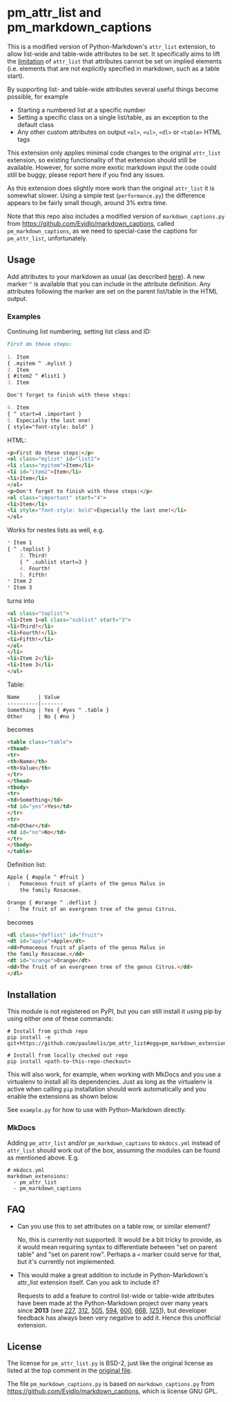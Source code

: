 # pm_attr_list and pm_markdown_captions

This is a modified version of Python-Markdown's
`attr_list` extension, to allow list-wide and table-wide attributes to
be set. It specifically aims to lift the [limitation](https://python-markdown.github.io/extensions/attr_list/#limitations)
of `attr_list` that attributes cannot be set on implied elements (i.e.
elements that are not explicitly specified in markdown, such as a table start).

By supporting list- and table-wide attributes several useful things become possible, for example

* Starting a numbered list at a specific number
* Setting a specific class on a single list/table, as an exception to the default class
* Any other custom attributes on output `<ol>`, `<ul>`, `<dl>` or `<table>` HTML tags

This extension only applies minimal code changes to the original `attr_list` extension,
so existing functionality of that extension should still be available.
However, for some more exotic markdown input the code could still be buggy, 
please report here if you find any issues.

As this extension does slightly more work than the original `attr_list` it
is somewhat slower. Using a simple test (`performance.py`) the difference appears
to be fairly small though, around 3% extra time.

Note that this repo also includes a modified version of `markdown_captions.py`
from https://github.com/Evidlo/markdown_captions, called `pm_markdown_captions`, 
as we need to special-case the captions for `pm_attr_list`, unfortunately.

## Usage

Add attributes to your markdown as usual (as described [here](https://python-markdown.github.io/extensions/attr_list)).
A new marker `^` is available that you can include in the attribute definition.
Any attributes following the marker are set on the parent list/table in the HTML output.

### Examples

Continuing list numbering, setting list class and ID:

```md
First do these steps:
    
1. Item
{ .myitem ^ .mylist }
2. Item
{ #item2 ^ #list1 }
3. Item

Don't forget to finish with these steps:

4. Item
{ ^ start=4 .important }
5. Especially the last one!
{ style="font-style: bold" }
```

HTML:

```html
<p>First do these steps:</p>
<ol class="mylist" id="list1">
<li class="myitem">Item</li>
<li id="item2">Item</li>
<li>Item</li>
</ol>
<p>Don't forget to finish with these steps:</p>
<ol class="important" start="4">
<li>Item</li>
<li style="font-style: bold">Especially the last one!</li>
</ol>
```

Works for nestes lists as well, e.g.

```md
* Item 1
{ ^ .toplist }
    3. Third!
    { ^ .sublist start=3 }
    4. Fourth!
    5. Fifth!
* Item 2
* Item 3
```

turns into

```html
<ul class="toplist">
<li>Item 1<ol class="sublist" start="3">
<li>Third!</li>
<li>Fourth!</li>
<li>Fifth!</li>
</ol>
</li>
<li>Item 2</li>
<li>Item 3</li>
</ul>
```

Table:

```md
Name      | Value 
----------|-------
Something | Yes { #yes ^ .table }
Other     | No { #no }
```

becomes

```html
<table class="table">
<thead>
<tr>
<th>Name</th>
<th>Value</th>
</tr>
</thead>
<tbody>
<tr>
<td>Something</td>
<td id="yes">Yes</td>
</tr>
<tr>
<td>Other</td>
<td id="no">No</td>
</tr>
</tbody>
</table>
```

Definition list:

```md
Apple { #apple ^ #fruit }
:   Pomaceous fruit of plants of the genus Malus in
    the family Rosaceae.

Orange { #orange ^ .deflist }
:   The fruit of an evergreen tree of the genus Citrus.
```

becomes

```html
<dl class="deflist" id="fruit">
<dt id="apple">Apple</dt>
<dd>Pomaceous fruit of plants of the genus Malus in
the family Rosaceae.</dd>
<dt id="orange">Orange</dt>
<dd>The fruit of an evergreen tree of the genus Citrus.</dd>
</dl>
```

## Installation

This module is not registered on PyPI, but you can still install
it using pip by using either one of these commands:

```
# Install from github repo
pip install -e git+https://github.com/paulmelis/pm_attr_list#egg=pm_markdown_extensions

# Install from locally checked out repo
pip install <path-to-this-repo-checkout>
```

This will also work, for example, when working with MkDocs and you use a virtualenv 
to install all its dependencies. Just as long as the virtualenv is active when calling `pip`
installation should work automatically and you enable the extensions as shown below.

See `example.py` for how to use with Python-Markdown directly.

### MkDocs

Adding `pm_attr_list` and/or `pm_markdown_captions` to `mkdocs.yml` instead of `attr_list` should work out 
of the box, assuming the modules can be found as mentioned above. E.g.

```
# mkdocs.yml
markdown_extensions:
  - pm_attr_list
  - pm_markdown_captions
```

## FAQ

* Can you use this to set attributes on a table row, or similar element?

    No, this is currently not supported. It would be a bit tricky to provide,
    as it would mean requiring syntax to differentiate between "set on parent table"
    and "set on parent row". Perhaps a `<` marker could serve for that, but it's 
    currently not implemented.

* This would make a great addition to include in Python-Markdown's
attr_list extension itself. Can you ask to include it?

    Requests to add a feature to control list-wide or table-wide attributes
have been made at the Python-Markdown project over many years since **2013**
(see [227](https://github.com/Python-Markdown/markdown/issues/227), 
[312](https://github.com/Python-Markdown/markdown/issues/312),
[505](https://github.com/Python-Markdown/markdown/issues/505),
[594](https://github.com/Python-Markdown/markdown/issues/594),
[600](https://github.com/Python-Markdown/markdown/issues/600),
[668](https://github.com/Python-Markdown/markdown/issues/668), 
[1251](https://github.com/Python-Markdown/markdown/pull/1252)),
but developer feedback has always been very negative to add it. Hence this
unofficial extension.

## License

The license for `pm_attr_list.py` is BSD-2, just like the original license
as listed at the top comment in the [original file](https://github.com/Python-Markdown/markdown/raw/2164c4b4752b9061c742326ea0413719333058fc/markdown/extensions/attr_list.py).

The file `pm_markdown_captions.py` is based on `markdown_captions.py`
from https://github.com/Evidlo/markdown_captions, which is license
GNU GPL.